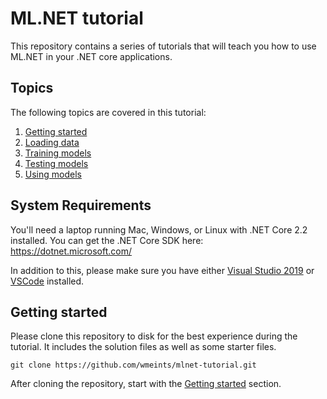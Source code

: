 # ML.NET tutorial

This repository contains a series of tutorials that will teach you how to 
use ML.NET in your .NET core applications.

## Topics

The following topics are covered in this tutorial: 

1. [Getting started](docs/getting-started/README.md)
2. [Loading data](docs/loading-data/README.md)
3. [Training models](docs/training-models/README.md)
4. [Testing models](docs/testing-models/README.md)
5. [Using models](docs/using-models/README.md)

## System Requirements

You'll need a laptop running Mac, Windows, or Linux with .NET Core 2.2
installed. You can get the .NET Core SDK here: https://dotnet.microsoft.com/

In addition to this, please make sure you have either 
[Visual Studio 2019](https://visualstudio.microsoft.com/)
or [VSCode](https://code.visualstudio.com) installed.

## Getting started
Please clone this repository to disk for the best experience during the
tutorial. It includes the solution files as well as some starter files.

```
git clone https://github.com/wmeints/mlnet-tutorial.git
```

After cloning the repository, start with the 
[Getting started](getting-started/README.md) section.